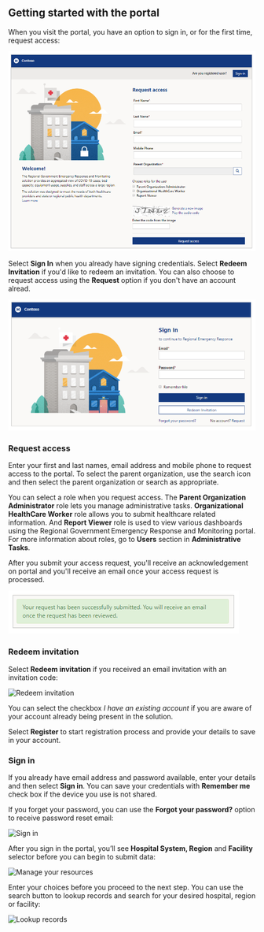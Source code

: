 ## Getting started with the portal

When you visit the portal, you have an option to sign in, or for the first time, request access:

![Home screen](..\media\portal-home-screen.png)

Select **Sign In** when you already have signing credentials. Select **Redeem Invitation** if you'd like to redeem an invitation. You can also choose to request access using the **Request** option if you don't have an account alread.

![Getting started](..\media\portal-user-getting-started.png)

### Request access

Enter your first and last names, email address and mobile phone to request access to the portal. To select the parent organization, use the search icon and then select the parent organization or search as appropriate.

You can select a role when you request access. The **Parent Organization Administrator** role lets you manage administrative tasks. **Organizational HealthCare Worker** role allows you to submit healthcare related information. And **Report Viewer** role is used to view various dashboards using the Regional Government Emergency Response and Monitoring portal. For more information about roles, go to **Users** section in **Administrative Tasks**.

After you submit your access request, you'll receive an acknowledgement on portal and you'll receive an email once your access request is processed.

![Request access acknowledgement](..\media\request-access-ack.png)

### Redeem invitation

Select **Redeem invitation** if you received an email invitation with an invitation code:

![Redeem invitation](..\media\portal-user-redeem-invitation.png)

You can select the checkbox *I have an existing account* if you are aware of your account already being present in the solution.

Select **Register** to start registration process and provide your details to save in your account.

### Sign in

If you already have email address and password available, enter your details and then select **Sign in**. You can save your credentials with **Remember me** check box if the device you use is not shared.

If you forget your password, you can use the **Forgot your password?** option to receive password reset email:

![Sign in](..\media\portal-user-forgot-password.png)

After you sign in the portal, you’ll see **Hospital System, Region** and **Facility** selector before you can begin to submit data:

![Manage your resources](..\media\portal-user-manage-your-resources.png)

Enter your choices before you proceed to the next step. You can use the search button to lookup records and search for your desired hospital, region or facility:

![Lookup records](..\media\portal-user-lookup-records.png)